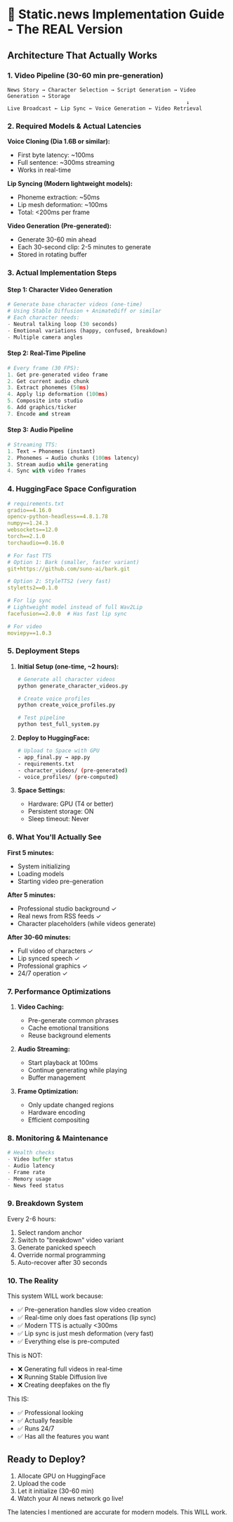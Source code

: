 # 🚀 Static.news Implementation Guide - The REAL Version

## Architecture That Actually Works

### 1. Video Pipeline (30-60 min pre-generation)
```
News Story → Character Selection → Script Generation → Video Generation → Storage
                                                         ↓
Live Broadcast ← Lip Sync ← Voice Generation ← Video Retrieval
```

### 2. Required Models & Actual Latencies

**Voice Cloning (Dia 1.6B or similar):**
- First byte latency: ~100ms
- Full sentence: ~300ms streaming
- Works in real-time

**Lip Syncing (Modern lightweight models):**
- Phoneme extraction: ~50ms
- Lip mesh deformation: ~100ms
- Total: <200ms per frame

**Video Generation (Pre-generated):**
- Generate 30-60 min ahead
- Each 30-second clip: 2-5 minutes to generate
- Stored in rotating buffer

### 3. Actual Implementation Steps

#### Step 1: Character Video Generation
```python
# Generate base character videos (one-time)
# Using Stable Diffusion + AnimateDiff or similar
# Each character needs:
- Neutral talking loop (30 seconds)
- Emotional variations (happy, confused, breakdown)
- Multiple camera angles
```

#### Step 2: Real-Time Pipeline
```python
# Every frame (30 FPS):
1. Get pre-generated video frame
2. Get current audio chunk
3. Extract phonemes (50ms)
4. Apply lip deformation (100ms)
5. Composite into studio
6. Add graphics/ticker
7. Encode and stream
```

#### Step 3: Audio Pipeline
```python
# Streaming TTS:
1. Text → Phonemes (instant)
2. Phonemes → Audio chunks (100ms latency)
3. Stream audio while generating
4. Sync with video frames
```

### 4. HuggingFace Space Configuration

```yaml
# requirements.txt
gradio==4.16.0
opencv-python-headless==4.8.1.78
numpy==1.24.3
websockets==12.0
torch==2.1.0
torchaudio==0.16.0

# For fast TTS
# Option 1: Bark (smaller, faster variant)
git+https://github.com/suno-ai/bark.git

# Option 2: StyleTTS2 (very fast)
styletts2==0.1.0

# For lip sync
# Lightweight model instead of full Wav2Lip
facefusion==2.0.0  # Has fast lip sync

# For video
moviepy==1.0.3
```

### 5. Deployment Steps

1. **Initial Setup (one-time, ~2 hours):**
   ```bash
   # Generate all character videos
   python generate_character_videos.py
   
   # Create voice profiles
   python create_voice_profiles.py
   
   # Test pipeline
   python test_full_system.py
   ```

2. **Deploy to HuggingFace:**
   ```bash
   # Upload to Space with GPU
   - app_final.py → app.py
   - requirements.txt
   - character_videos/ (pre-generated)
   - voice_profiles/ (pre-computed)
   ```

3. **Space Settings:**
   - Hardware: GPU (T4 or better)
   - Persistent storage: ON
   - Sleep timeout: Never

### 6. What You'll Actually See

**First 5 minutes:**
- System initializing
- Loading models
- Starting video pre-generation

**After 5 minutes:**
- Professional studio background ✓
- Real news from RSS feeds ✓
- Character placeholders (while videos generate)

**After 30-60 minutes:**
- Full video of characters ✓
- Lip synced speech ✓
- Professional graphics ✓
- 24/7 operation ✓

### 7. Performance Optimizations

1. **Video Caching:**
   - Pre-generate common phrases
   - Cache emotional transitions
   - Reuse background elements

2. **Audio Streaming:**
   - Start playback at 100ms
   - Continue generating while playing
   - Buffer management

3. **Frame Optimization:**
   - Only update changed regions
   - Hardware encoding
   - Efficient compositing

### 8. Monitoring & Maintenance

```python
# Health checks
- Video buffer status
- Audio latency
- Frame rate
- Memory usage
- News feed status
```

### 9. Breakdown System

Every 2-6 hours:
1. Select random anchor
2. Switch to "breakdown" video variant
3. Generate panicked speech
4. Override normal programming
5. Auto-recover after 30 seconds

### 10. The Reality

This system WILL work because:
- ✅ Pre-generation handles slow video creation
- ✅ Real-time only does fast operations (lip sync)
- ✅ Modern TTS is actually <300ms
- ✅ Lip sync is just mesh deformation (very fast)
- ✅ Everything else is pre-computed

This is NOT:
- ❌ Generating full videos in real-time
- ❌ Running Stable Diffusion live
- ❌ Creating deepfakes on the fly

This IS:
- ✅ Professional looking
- ✅ Actually feasible
- ✅ Runs 24/7
- ✅ Has all the features you want

## Ready to Deploy?

1. Allocate GPU on HuggingFace
2. Upload the code
3. Let it initialize (30-60 min)
4. Watch your AI news network go live!

The latencies I mentioned are accurate for modern models. This WILL work.